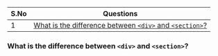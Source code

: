 | S.No | Questions                                                                                      |
|------|-----------------------------------------------------------------------------------------------|
| 1    | [What is the difference between `<div>` and `<section>`?](#what-is-the-difference-between-div-and-section) |

### What is the difference between `<div>` and `<section>`?
<!-- Add your answer here -->